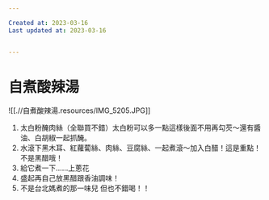 ```yaml
---

Created at: 2023-03-16
Last updated at: 2023-03-16


---
```


# 自煮酸辣湯


![[.//自煮酸辣湯.resources/IMG_5205.JPG]]

1. 太白粉醃肉絲（全聯買不錯）太白粉可以多一點這樣後面不用再勾芡～還有醬油、白胡椒一起抓醃。
2. 水滾下黑木耳、紅蘿蔔絲、肉絲、豆腐絲、一起煮滾～加入白醋！這是重點！不是黑醋哦！
3. 給它煮一下……上蔥花
4. 盛起再自己放黑醋跟香油調味！
5. 不是台北媽煮的那一味兒 但也不錯喝！！

